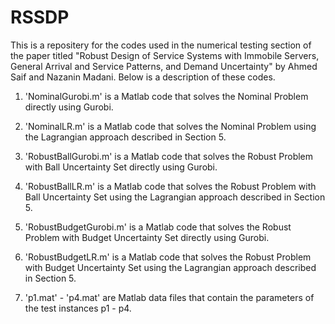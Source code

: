 # RSSDP
This is a repositery for the codes used in the numerical testing section of the paper titled "Robust Design of Service Systems with Immobile Servers, General Arrival and Service Patterns, and Demand Uncertainty" by Ahmed Saif and Nazanin Madani. Below is a description of these codes.

1. 'NominalGurobi.m' is a Matlab code that solves the Nominal Problem directly using Gurobi.

2. 'NominalLR.m' is a Matlab code that solves the Nominal Problem using the Lagrangian approach described in Section 5.

3. 'RobustBallGurobi.m' is a Matlab code that solves the Robust Problem with Ball Uncertainty Set directly using Gurobi.

4. 'RobustBallLR.m' is a Matlab code that solves the Robust Problem with Ball Uncertainty Set using the Lagrangian approach described in Section 5.

5. 'RobustBudgetGurobi.m' is a Matlab code that solves the Robust Problem with Budget Uncertainty Set directly using Gurobi.

6. 'RobustBudgetLR.m' is a Matlab code that solves the Robust Problem with Budget Uncertainty Set using the Lagrangian approach described in Section 5.

7. 'p1.mat' - 'p4.mat' are Matlab data files that contain the parameters of the test instances p1 - p4.
